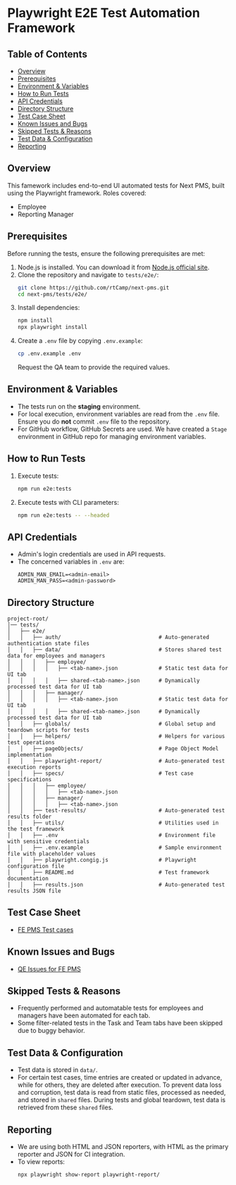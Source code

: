 # Playwright E2E Test Automation Framework

## Table of Contents

- [Overview](#overview)
- [Prerequisites](#prerequisites)
- [Environment & Variables](#environment--variables)
- [How to Run Tests](#how-to-run-tests)
- [API Credentials](#api-credentials)
- [Directory Structure](#directory-structure)
- [Test Case Sheet](#test-case-sheet)
- [Known Issues and Bugs](#known-issues-and-bugs)
- [Skipped Tests & Reasons](#skipped-tests--reasons)
- [Test Data & Configuration](#test-data--configuration)
- [Reporting](#reporting)

## Overview

This famework includes end-to-end UI automated tests for Next PMS, built using the Playwright framework. Roles covered:

- Employee
- Reporting Manager

## Prerequisites

Before running the tests, ensure the following prerequisites are met:

1. Node.js is installed. You can download it from [Node.js official site](https://nodejs.org/).
2. Clone the repository and navigate to `tests/e2e/`:
   ```bash
   git clone https://github.com/rtCamp/next-pms.git
   cd next-pms/tests/e2e/
   ```
3. Install dependencies:
   ```bash
   npm install
   npx playwright install
   ```
4. Create a `.env` file by copying `.env.example`:
   ```bash
   cp .env.example .env
   ```
   Request the QA team to provide the required values.

## Environment & Variables

- The tests run on the **staging** environment.
- For local execution, environment variables are read from the `.env` file. Ensure you do **not** commit `.env` file to the repository.
- For GitHub workflow, GitHub Secrets are used. We have created a `Stage` environment in GitHub repo for managing environment variables.

## How to Run Tests

1. Execute tests:
   ```bash
   npm run e2e:tests
   ```
2. Execute tests with CLI parameters:
   ```bash
   npm run e2e:tests -- --headed
   ```

## API Credentials

- Admin's login credentials are used in API requests.
- The concerned variables in `.env` are:
  ```env
  ADMIN_MAN_EMAIL=<admin-email>
  ADMIN_MAN_PASS=<admin-password>
  ```

## Directory Structure

```
project-root/
│── tests/
│   ├── e2e/
│   │   ├── auth/                               # Auto-generated authentication state files
│   │   ├── data/                               # Stores shared test data for employees and managers
│   │   │   ├── employee/
│   │   │   │   ├── <tab-name>.json             # Static test data for UI tab
│   │   │   │   ├── shared-<tab-name>.json      # Dynamically processed test data for UI tab
│   │   │   ├── manager/
│   │   │   │   ├── <tab-name>.json             # Static test data for UI tab
│   │   │   │   ├── shared-<tab-name>.json      # Dynamically processed test data for UI tab
│   │   ├── globals/                            # Global setup and teardown scripts for tests
│   │   ├── helpers/                            # Helpers for various test operations
│   │   ├── pageObjects/                        # Page Object Model implementation
│   │   ├── playwright-report/                  # Auto-generated test execution reports
│   │   ├── specs/                              # Test case specifications
│   │   │   ├── employee/
│   │   │   │   ├── <tab-name>.json
│   │   │   ├── manager/
│   │   │   │   ├── <tab-name>.json
│   │   ├── test-results/                       # Auto-generated test results folder
│   │   ├── utils/                              # Utilities used in the test framework
│   │   ├── .env                                # Environment file with sensitive credentials
│   │   ├── .env.example                        # Sample environment file with placeholder values
│   │   ├── playwright.congig.js                # Playwright configuration file
│   │   ├── README.md                           # Test framework documentation
│   │   ├── results.json                        # Auto-generated test results JSON file
```

## Test Case Sheet

- [FE PMS Test cases](https://docs.google.com/spreadsheets/d/1ezVa3BnqkgUlJEeOmc_cYCoT3b3JhQ8nGvAOk-W7Q6g/edit?pli=1&gid=1778975438#gid=1778975438)

## Known Issues and Bugs

- [QE Issues for FE PMS](https://docs.google.com/spreadsheets/d/1ezVa3BnqkgUlJEeOmc_cYCoT3b3JhQ8nGvAOk-W7Q6g/edit?pli=1&gid=1682583986#gid=1682583986)

## Skipped Tests & Reasons

- Frequently performed and automatable tests for employees and managers have been automated for each tab.
- Some filter-related tests in the Task and Team tabs have been skipped due to buggy behavior.

## Test Data & Configuration

- Test data is stored in `data/`.
- For certain test cases, time entries are created or updated in advance, while for others, they are deleted after execution. To prevent data loss and corruption, test data is read from static files, processed as needed, and stored in `shared` files. During tests and global teardown, test data is retrieved from these `shared` files.

## Reporting

- We are using both HTML and JSON reporters, with HTML as the primary reporter and JSON for CI integration.
- To view reports:
  ```bash
  npx playwright show-report playwright-report/
  ```
